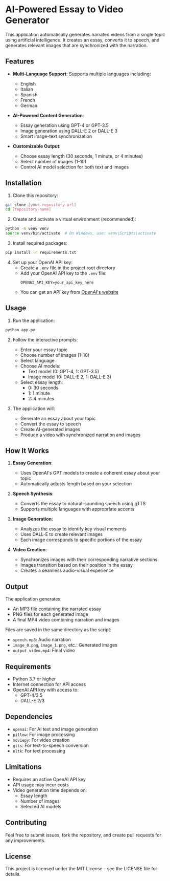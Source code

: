 # AI-Powered Essay to Video Generator

This application automatically generates narrated videos from a single topic using artificial intelligence. It creates an essay, converts it to speech, and generates relevant images that are synchronized with the narration.

## Features

- **Multi-Language Support**: Supports multiple languages including:
  - English
  - Italian
  - Spanish
  - French
  - German

- **AI-Powered Content Generation**:
  - Essay generation using GPT-4 or GPT-3.5
  - Image generation using DALL-E 2 or DALL-E 3
  - Smart image-text synchronization

- **Customizable Output**:
  - Choose essay length (30 seconds, 1 minute, or 4 minutes)
  - Select number of images (1-10)
  - Control AI model selection for both text and images

## Installation

1. Clone this repository:
```bash
git clone [your-repository-url]
cd [repository-name]
```

2. Create and activate a virtual environment (recommended):
```bash
python -m venv venv
source venv/bin/activate  # On Windows, use: venv\Scripts\activate
```

3. Install required packages:
```bash
pip install -r requirements.txt
```

4. Set up your OpenAI API key:
   - Create a `.env` file in the project root directory
   - Add your OpenAI API key to the `.env` file:
     ```
     OPENAI_API_KEY=your_api_key_here
     ```
   - You can get an API key from [OpenAI's website](https://platform.openai.com/api-keys)

## Usage

1. Run the application:
```bash
python app.py
```

2. Follow the interactive prompts:
   - Enter your essay topic
   - Choose number of images (1-10)
   - Select language
   - Choose AI models:
     - Text model (0: GPT-4, 1: GPT-3.5)
     - Image model (0: DALL-E 2, 1: DALL-E 3)
   - Select essay length:
     - 0: 30 seconds
     - 1: 1 minute
     - 2: 4 minutes

3. The application will:
   - Generate an essay about your topic
   - Convert the essay to speech
   - Create AI-generated images
   - Produce a video with synchronized narration and images

## How It Works

1. **Essay Generation**:
   - Uses OpenAI's GPT models to create a coherent essay about your topic
   - Automatically adjusts length based on your selection

2. **Speech Synthesis**:
   - Converts the essay to natural-sounding speech using gTTS
   - Supports multiple languages with appropriate accents

3. **Image Generation**:
   - Analyzes the essay to identify key visual moments
   - Uses DALL-E to create relevant images
   - Each image corresponds to specific portions of the essay

4. **Video Creation**:
   - Synchronizes images with their corresponding narrative sections
   - Images transition based on their position in the essay
   - Creates a seamless audio-visual experience

## Output

The application generates:
- An MP3 file containing the narrated essay
- PNG files for each generated image
- A final MP4 video combining narration and images

Files are saved in the same directory as the script:
- `speech.mp3`: Audio narration
- `image_0.png`, `image_1.png`, etc.: Generated images
- `output_video.mp4`: Final video

## Requirements

- Python 3.7 or higher
- Internet connection for API access
- OpenAI API key with access to:
  - GPT-4/3.5
  - DALL-E 2/3

## Dependencies

- `openai`: For AI text and image generation
- `pillow`: For image processing
- `moviepy`: For video creation
- `gtts`: For text-to-speech conversion
- `nltk`: For text processing

## Limitations

- Requires an active OpenAI API key
- API usage may incur costs
- Video generation time depends on:
  - Essay length
  - Number of images
  - Selected AI models

## Contributing

Feel free to submit issues, fork the repository, and create pull requests for any improvements.

## License

This project is licensed under the MIT License - see the LICENSE file for details.
